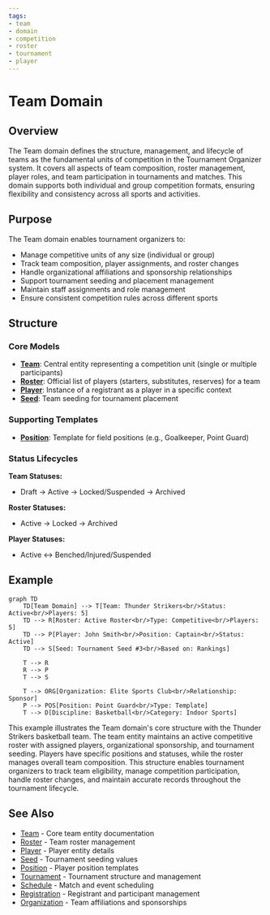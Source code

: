```yaml
---
tags:
- team
- domain
- competition
- roster
- tournament
- player
---
```


# Team Domain

## Overview

The Team domain defines the structure, management, and lifecycle of teams as the fundamental units of competition in the
Tournament Organizer system. It covers all aspects of team composition, roster management, player roles, and team
participation in tournaments and matches. This domain supports both individual and group competition formats, ensuring
flexibility and consistency across all sports and activities.

## Purpose

The Team domain enables tournament organizers to:

- Manage competitive units of any size (individual or group)
- Track team composition, player assignments, and roster changes
- Handle organizational affiliations and sponsorship relationships
- Support tournament seeding and placement management
- Maintain staff assignments and role management
- Ensure consistent competition rules across different sports

## Structure

### Core Models

- **[Team](team.md)**: Central entity representing a competition unit (single or multiple participants)
- **[Roster](roster.md)**: Official list of players (starters, substitutes, reserves) for a team
- **[Player](roster/player/player.md)**: Instance of a registrant as a player in a specific context
- **[Seed](seed.md)**: Team seeding for tournament placement

### Supporting Templates

- **[Position](roster/player/position.md)**: Template for field positions (e.g., Goalkeeper, Point Guard)

### Status Lifecycles

**Team Statuses:**

- Draft → Active → Locked/Suspended → Archived

**Roster Statuses:**

- Active → Locked → Archived

**Player Statuses:**

- Active ↔ Benched/Injured/Suspended

## Example

```mermaid
graph TD
    TD[Team Domain] --> T[Team: Thunder Strikers<br/>Status: Active<br/>Players: 5]
    TD --> R[Roster: Active Roster<br/>Type: Competitive<br/>Players: 5]
    TD --> P[Player: John Smith<br/>Position: Captain<br/>Status: Active]
    TD --> S[Seed: Tournament Seed #3<br/>Based on: Rankings]
    
    T --> R
    R --> P
    T --> S
    
    T --> ORG[Organization: Elite Sports Club<br/>Relationship: Sponsor]
    P --> POS[Position: Point Guard<br/>Type: Template]
    T --> D[Discipline: Basketball<br/>Category: Indoor Sports]
```

This example illustrates the Team domain's core structure with the Thunder Strikers basketball team. The team entity
maintains an active competitive roster with assigned players, organizational sponsorship, and tournament seeding.
Players have specific positions and statuses, while the roster manages overall team composition. This structure
enables tournament organizers to track team eligibility, manage competition participation, handle roster changes,
and maintain accurate records throughout the tournament lifecycle.

## See Also

- [Team](team.md) - Core team entity documentation
- [Roster](roster.md) - Team roster management
- [Player](roster/player/player.md) - Player entity details
- [Seed](seed.md) - Tournament seeding values
- [Position](roster/player/position.md) - Player position templates
- [Tournament](../tournament/README.md) - Tournament structure and management
- [Schedule](../schedule/README.md) - Match and event scheduling
- [Registration](../registration/README.md) - Registrant and participant management
- [Organization](../organization/README.md) - Team affiliations and sponsorships
